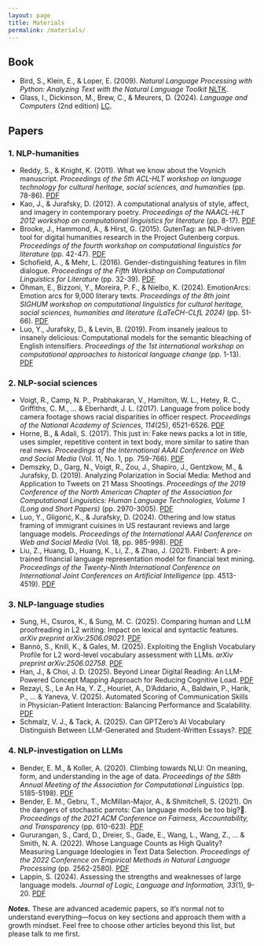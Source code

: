 ```yaml
---
layout: page
title: Materials
permalink: /materials/
---
```


## Book

- Bird, S., Klein, E., & Loper, E. (2009). *Natural Language Processing with Python: Analyzing Text with the Natural Language Toolkit* [NLTK](https://tjzhifei.github.io/resources/NLTK.pdf).  
- Glass, I., Dickinson, M., Brew, C., & Meurers, D. (2024). *Language and Computers* (2nd edition) [LC](https://langsci-press.org/catalog/book/454).


## Papers

### 1. NLP-humanities
- Reddy, S., & Knight, K. (2011). What we know about the Voynich manuscript. *Proceedings of the 5th ACL-HLT workshop on language technology for cultural heritage, social sciences, and humanities* (pp. 78-86). [PDF](https://aclanthology.org/W11-1511.pdf)  
- Kao, J., & Jurafsky, D. (2012). A computational analysis of style, affect, and imagery in contemporary poetry. *Proceedings of the NAACL-HLT 2012 workshop on computational linguistics for literature* (pp. 8-17). [PDF](https://aclanthology.org/W12-2502.pdf)  
- Brooke, J., Hammond, A., & Hirst, G. (2015). GutenTag: an NLP-driven tool for digital humanities research in the Project Gutenberg corpus. *Proceedings of the fourth workshop on computational linguistics for literature* (pp. 42-47). [PDF](https://aclanthology.org/W15-0705.pdf)
- Schofield, A., & Mehr, L. (2016). Gender-distinguishing features in film dialogue. *Proceedings of the Fifth Workshop on Computational Linguistics for Literature* (pp. 32-39). [PDF](https://aclanthology.org/W16-0204.pdf)  
- Öhman, E., Bizzoni, Y., Moreira, P. F., & Nielbo, K. (2024). EmotionArcs: Emotion arcs for 9,000 literary texts. *Proceedings of the 8th joint SIGHUM workshop on computational linguistics for cultural heritage, social sciences, humanities and literature (LaTeCH-CLfL 2024)* (pp. 51-66). [PDF](https://aclanthology.org/2024.latechclfl-1.7.pdf)  
- Luo, Y., Jurafsky, D., & Levin, B. (2019). From insanely jealous to insanely delicious: Computational models for the semantic bleaching of English intensifiers. *Proceedings of the 1st international workshop on computational approaches to historical language change* (pp. 1-13). [PDF](https://aclanthology.org/W19-4701.pdf)  


### 2. NLP-social sciences
- Voigt, R., Camp, N. P., Prabhakaran, V., Hamilton, W. L., Hetey, R. C., Griffiths, C. M., ... & Eberhardt, J. L. (2017). Language from police body camera footage shows racial disparities in officer respect. *Proceedings of the National Academy of Sciences, 114*(25), 6521-6526. [PDF](https://www.pnas.org/doi/pdf/10.1073/pnas.1702413114)
- Horne, B., & Adali, S. (2017). This just in: Fake news packs a lot in title, uses simpler, repetitive content in text body, more similar to satire than real news. *Proceedings of the International AAAI Conference on Web and Social Media* (Vol. 11, No. 1, pp. 759-766). [PDF](https://cdn.aaai.org/ojs/14976/14976-28-18495-1-2-20201228.pdf)  
- Demszky, D., Garg, N., Voigt, R., Zou, J., Shapiro, J., Gentzkow, M., & Jurafsky, D. (2019). Analyzing Polarization in Social Media: Method and Application to Tweets on 21 Mass Shootings. *Proceedings of the 2019 Conference of the North American Chapter of the Association for Computational Linguistics: Human Language Technologies, Volume 1 (Long and Short Papers)* (pp. 2970-3005). [PDF](https://arxiv.org/pdf/1904.01596)  
- Luo, Y., Gligorić, K., & Jurafsky, D. (2024). Othering and low status framing of immigrant cuisines in US restaurant reviews and large language models. *Proceedings of the International AAAI Conference on Web and Social Media* (Vol. 18, pp. 985-998). [PDF](https://arxiv.org/pdf/2307.07645)  
- Liu, Z., Huang, D., Huang, K., Li, Z., & Zhao, J. (2021). Finbert: A pre-trained financial language representation model for financial text mining. *Proceedings of the Twenty-Ninth International Conference on International Joint Conferences on Artificial Intelligence* (pp. 4513-4519). [PDF](https://www.ijcai.org/proceedings/2020/0622.pdf)  

### 3. NLP-language studies
- Sung, H., Csuros, K., & Sung, M. C. (2025). Comparing human and LLM proofreading in L2 writing: Impact on lexical and syntactic features. *arXiv preprint arXiv:2506.09021*. [PDF](https://arxiv.org/pdf/2506.09021)  
- Bannò, S., Knill, K., & Gales, M. (2025). Exploiting the English Vocabulary Profile for L2 word-level vocabulary assessment with LLMs. *arXiv preprint arXiv:2506.02758*. [PDF](https://arxiv.org/pdf/2506.02758)  
- Han, J., & Choi, J. D. (2025). Beyond Linear Digital Reading: An LLM-Powered Concept Mapping Approach for Reducing Cognitive Load. [PDF](https://aclanthology.org/anthology-files/pdf/bea/2025.bea-1.58.pdf)  
- Rezayi, S., Le An Ha, Y. Z., Houriet, A., D’Addario, A., Baldwin, P., Harik, P., ... & Yaneva, V. (2025). Automated Scoring of Communication Skills in Physician-Patient Interaction: Balancing Performance and Scalability. [PDF](https://aclanthology.org/2025.bea-1.66.pdf)  
- Schmalz, V. J., & Tack, A. (2025). Can GPTZero’s AI Vocabulary Distinguish Between LLM-Generated and Student-Written Essays?. [PDF](https://aclanthology.org/anthology-files/pdf/bea/2025.bea-1.71.pdf)  


### 4. NLP-investigation on LLMs
- Bender, E. M., & Koller, A. (2020). Climbing towards NLU: On meaning, form, and understanding in the age of data. *Proceedings of the 58th Annual Meeting of the Association for Computational Linguistics* (pp. 5185-5198). [PDF](https://aclanthology.org/2020.acl-main.463.pdf)  
- Bender, E. M., Gebru, T., McMillan-Major, A., & Shmitchell, S. (2021). On the dangers of stochastic parrots: Can language models be too big?🦜. *Proceedings of the 2021 ACM Conference on Fairness, Accountability, and Transparency* (pp. 610-623). [PDF](https://dl.acm.org/doi/pdf/10.1145/3442188.3445922)  
- Gururangan, S., Card, D., Dreier, S., Gade, E., Wang, L., Wang, Z., ... & Smith, N. A. (2022). Whose Language Counts as High Quality? Measuring Language Ideologies in Text Data Selection. *Proceedings of the 2022 Conference on Empirical Methods in Natural Language Processing* (pp. 2562-2580). [PDF](https://aclanthology.org/2022.emnlp-main.165.pdf)  
- Lappin, S. (2024). Assessing the strengths and weaknesses of large language models. *Journal of Logic, Language and Information, 33*(1), 9-20. [PDF](https://link.springer.com/content/pdf/10.1007/s10849-023-09409-x.pdf)  

***Notes.*** These are advanced academic papers, so it’s normal not to understand everything—focus on key sections and approach them with a growth mindset. Feel free to choose other articles beyond this list, but please talk to me first.
